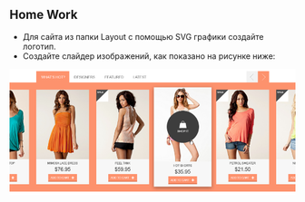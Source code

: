 ﻿## Home Work

* Для сайта из папки Layout с помощью SVG графики создайте логотип.
* Создайте слайдер изображений, как показано на рисунке ниже:

![task4.png](https://github.com/OleksandrPetryk/Perspectiva/blob/master/Layout/homepage_desktop_regform-assets/Slider2.PNG)

